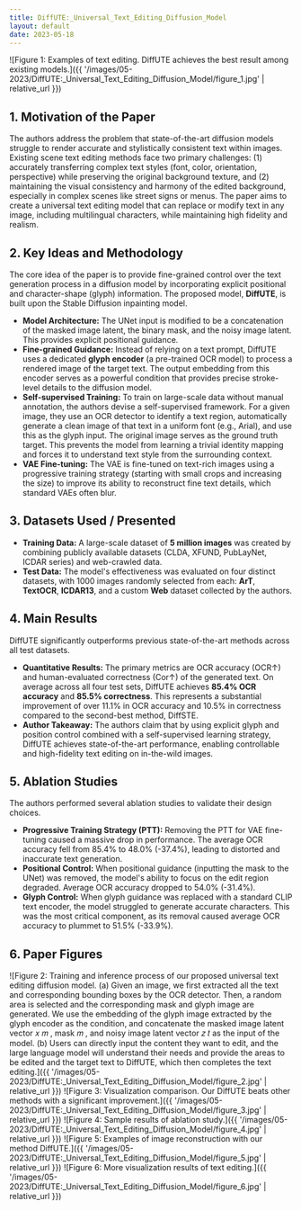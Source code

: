 ```yaml
---
title: DiffUTE:_Universal_Text_Editing_Diffusion_Model
layout: default
date: 2023-05-18
---
```

![Figure 1: Examples of text editing. DiffUTE achieves the best result among existing models.]({{ '/images/05-2023/DiffUTE:_Universal_Text_Editing_Diffusion_Model/figure_1.jpg' | relative_url }})
## 1. Motivation of the Paper
The authors address the problem that state-of-the-art diffusion models struggle to render accurate and stylistically consistent text within images. Existing scene text editing methods face two primary challenges: (1) accurately transferring complex text styles (font, color, orientation, perspective) while preserving the original background texture, and (2) maintaining the visual consistency and harmony of the edited background, especially in complex scenes like street signs or menus. The paper aims to create a universal text editing model that can replace or modify text in any image, including multilingual characters, while maintaining high fidelity and realism.

## 2. Key Ideas and Methodology
The core idea of the paper is to provide fine-grained control over the text generation process in a diffusion model by incorporating explicit positional and character-shape (glyph) information. The proposed model, **DiffUTE**, is built upon the Stable Diffusion inpainting model.

-   **Model Architecture:** The UNet input is modified to be a concatenation of the masked image latent, the binary mask, and the noisy image latent. This provides explicit positional guidance.
-   **Fine-grained Guidance:** Instead of relying on a text prompt, DiffUTE uses a dedicated **glyph encoder** (a pre-trained OCR model) to process a rendered image of the target text. The output embedding from this encoder serves as a powerful condition that provides precise stroke-level details to the diffusion model.
-   **Self-supervised Training:** To train on large-scale data without manual annotation, the authors devise a self-supervised framework. For a given image, they use an OCR detector to identify a text region, automatically generate a clean image of that text in a uniform font (e.g., Arial), and use this as the glyph input. The original image serves as the ground truth target. This prevents the model from learning a trivial identity mapping and forces it to understand text style from the surrounding context.
-   **VAE Fine-tuning:** The VAE is fine-tuned on text-rich images using a progressive training strategy (starting with small crops and increasing the size) to improve its ability to reconstruct fine text details, which standard VAEs often blur.

## 3. Datasets Used / Presented
-   **Training Data:** A large-scale dataset of **5 million images** was created by combining publicly available datasets (CLDA, XFUND, PubLayNet, ICDAR series) and web-crawled data.
-   **Test Data:** The model's effectiveness was evaluated on four distinct datasets, with 1000 images randomly selected from each: **ArT**, **TextOCR**, **ICDAR13**, and a custom **Web** dataset collected by the authors.

## 4. Main Results
DiffUTE significantly outperforms previous state-of-the-art methods across all test datasets.
-   **Quantitative Results:** The primary metrics are OCR accuracy (OCR↑) and human-evaluated correctness (Cor↑) of the generated text. On average across all four test sets, DiffUTE achieves **85.4% OCR accuracy** and **85.5% correctness**. This represents a substantial improvement of over 11.1% in OCR accuracy and 10.5% in correctness compared to the second-best method, DiffSTE.
-   **Author Takeaway:** The authors claim that by using explicit glyph and position control combined with a self-supervised learning strategy, DiffUTE achieves state-of-the-art performance, enabling controllable and high-fidelity text editing on in-the-wild images.

## 5. Ablation Studies
The authors performed several ablation studies to validate their design choices.

-   **Progressive Training Strategy (PTT):** Removing the PTT for VAE fine-tuning caused a massive drop in performance. The average OCR accuracy fell from 85.4% to 48.0% (-37.4%), leading to distorted and inaccurate text generation.
-   **Positional Control:** When positional guidance (inputting the mask to the UNet) was removed, the model's ability to focus on the edit region degraded. Average OCR accuracy dropped to 54.0% (-31.4%).
-   **Glyph Control:** When glyph guidance was replaced with a standard CLIP text encoder, the model struggled to generate accurate characters. This was the most critical component, as its removal caused average OCR accuracy to plummet to 51.5% (-33.9%).

## 6. Paper Figures
![Figure 2: Training and inference process of our proposed universal text editing diffusion model. (a) Given an image, we first extracted all the text and corresponding bounding boxes by the OCR detector. Then, a random area is selected and the corresponding mask and glyph image are generated. We use the embedding of the glyph image extracted by the glyph encoder as the condition, and concatenate the masked image latent vector 𝑥 𝑚 , mask 𝑚 , and noisy image latent vector 𝑧 𝑡 as the input of the model. (b) Users can directly input the content they want to edit, and the large language model will understand their needs and provide the areas to be edited and the target text to DiffUTE, which then completes the text editing.]({{ '/images/05-2023/DiffUTE:_Universal_Text_Editing_Diffusion_Model/figure_2.jpg' | relative_url }})
![Figure 3: Visualization comparison. Our DiffUTE beats other methods with a significant improvement.]({{ '/images/05-2023/DiffUTE:_Universal_Text_Editing_Diffusion_Model/figure_3.jpg' | relative_url }})
![Figure 4: Sample results of ablation study.]({{ '/images/05-2023/DiffUTE:_Universal_Text_Editing_Diffusion_Model/figure_4.jpg' | relative_url }})
![Figure 5: Examples of image reconstruction with our method DiffUTE.]({{ '/images/05-2023/DiffUTE:_Universal_Text_Editing_Diffusion_Model/figure_5.jpg' | relative_url }})
![Figure 6: More visualization results of text editing.]({{ '/images/05-2023/DiffUTE:_Universal_Text_Editing_Diffusion_Model/figure_6.jpg' | relative_url }})
